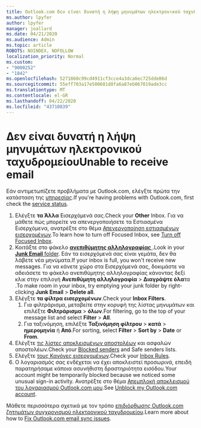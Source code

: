 ```yaml
---
title: Outlook.com δεν είναι δυνατή η λήψη μηνυμάτων ηλεκτρονικού ταχυδρομείου
ms.author: lpyfer
author: lpyfer
manager: joallard
ms.date: 04/21/2020
ms.audience: Admin
ms.topic: article
ROBOTS: NOINDEX, NOFOLLOW
localization_priority: Normal
ms.custom:
- "9000252"
- "1842"
ms.openlocfilehash: 5271860c99cd4911cf3cce4a3dca6ec725dde86d
ms.sourcegitcommit: 55eff703a17e500681d8fa6a87eb067019ade3cc
ms.translationtype: MT
ms.contentlocale: el-GR
ms.lasthandoff: 04/22/2020
ms.locfileid: "43710839"
---
```

# <a name="unable-to-receive-email"></a><span data-ttu-id="0e88b-102">Δεν είναι δυνατή η λήψη μηνυμάτων ηλεκτρονικού ταχυδρομείου</span><span class="sxs-lookup"><span data-stu-id="0e88b-102">Unable to receive email</span></span>

<span data-ttu-id="0e88b-103">Εάν αντιμετωπίζετε προβλήματα με Outlook.com, ελέγξτε πρώτα την κατάσταση της [υπηρεσίας](https://go.microsoft.com/fwlink/p/?linkid=837482).</span><span class="sxs-lookup"><span data-stu-id="0e88b-103">If you're having problems with Outlook.com, first check the [service status](https://go.microsoft.com/fwlink/p/?linkid=837482).</span></span>

1. <span data-ttu-id="0e88b-104">Ελέγξτε **τα Άλλα** Εισερχόμενά σας.</span><span class="sxs-lookup"><span data-stu-id="0e88b-104">Check your **Other** Inbox.</span></span> <span data-ttu-id="0e88b-105">Για να μάθετε πώς μπορείτε να απενεργοποιήσετε τα Εστιασμένα Εισερχόμενα, ανατρέξτε στο θέμα [Απενεργοποίηση εστιασμένων εισερχομένων](https://support.office.com/article/f714d94d-9e63-4217-9ccb-6cb2986aa1b2).</span><span class="sxs-lookup"><span data-stu-id="0e88b-105">To learn how to turn off Focused Inbox, see [Turn off Focused Inbox](https://support.office.com/article/f714d94d-9e63-4217-9ccb-6cb2986aa1b2).</span></span> 
2. <span data-ttu-id="0e88b-106">Κοιτάξτε στο φάκελο [ **ανεπιθύμητης αλληλογραφίας** ](https://outlook.live.com/mail/junkemail).</span><span class="sxs-lookup"><span data-stu-id="0e88b-106">Look in your [**Junk Email** folder](https://outlook.live.com/mail/junkemail).</span></span> <span data-ttu-id="0e88b-107">Εάν τα εισερχόμενά σας είναι γεμάτα, δεν θα λάβετε νέα μηνύματα.</span><span class="sxs-lookup"><span data-stu-id="0e88b-107">If your inbox is full, you won't receive new messages.</span></span> <span data-ttu-id="0e88b-108">Για να κάνετε χώρο στα Εισερχόμενά σας, δοκιμάστε να αδειάσετε το φάκελο ανεπιθύμητης αλληλογραφίας κάνοντας δεξί κλικ στην επιλογή **Ανεπιθύμητη αλληλογραφία** > **Διαγράψτε όλα**τα .</span><span class="sxs-lookup"><span data-stu-id="0e88b-108">To make room in your inbox, try emptying your junk folder by right-clicking **Junk Email** > **Delete all**.</span></span>
3. <span data-ttu-id="0e88b-109">Ελέγξτε **τα φίλτρα εισερχομένων**.</span><span class="sxs-lookup"><span data-stu-id="0e88b-109">Check your **Inbox Filters**.</span></span> 
    1. <span data-ttu-id="0e88b-110">Για φιλτράρισμα, μεταβείτε στην κορυφή της λίστας μηνυμάτων και επιλέξτε **Φιλτράρισμα** > **όλων**.</span><span class="sxs-lookup"><span data-stu-id="0e88b-110">For filtering, go to the top of your message list and select **Filter** > **All**.</span></span>
    2. <span data-ttu-id="0e88b-111">Για ταξινόμηση, επιλέξτε **Ταξινόμηση φίλτρου** > **κατά** > **ημερομηνία** ή **Από**.</span><span class="sxs-lookup"><span data-stu-id="0e88b-111">For sorting, select **Filter** > **Sort by** > **Date** or **From**.</span></span>
4. <span data-ttu-id="0e88b-112">Ελέγξτε [τις λίστες αποκλεισμένων αποστολέων](https://outlook.live.com/mail/options/mail/junkEmail) και ασφαλών αποστολέων.</span><span class="sxs-lookup"><span data-stu-id="0e88b-112">Check your [Blocked senders](https://outlook.live.com/mail/options/mail/junkEmail) and Safe senders lists.</span></span>
5. <span data-ttu-id="0e88b-113">Ελέγξτε [τους Κανόνες εισερχομένων](https://outlook.live.com/mail/options/mail/rules).</span><span class="sxs-lookup"><span data-stu-id="0e88b-113">Check your [Inbox Rules](https://outlook.live.com/mail/options/mail/rules).</span></span>
6. <span data-ttu-id="0e88b-114">Ο λογαριασμός σας ενδέχεται να έχει αποκλειστεί προσωρινά, επειδή παρατηρήσαμε κάποια ασυνήθιστη δραστηριότητα εισόδου.</span><span class="sxs-lookup"><span data-stu-id="0e88b-114">Your account might be temporarily blocked because we noticed some unusual sign-in activity.</span></span> <span data-ttu-id="0e88b-115">Ανατρέξτε στο θέμα [Απεμπλοκή αποκλεισμού του λογαριασμού Outlook.com μου](https://support.office.com/article/f4ad2701-d166-4d8b-8a6a-9af2a1f8a4c4).</span><span class="sxs-lookup"><span data-stu-id="0e88b-115">See [Unblock my Outlook.com account](https://support.office.com/article/f4ad2701-d166-4d8b-8a6a-9af2a1f8a4c4).</span></span>

<span data-ttu-id="0e88b-116">Μάθετε περισσότερα σχετικά με τον τρόπο [επιδιόρθωσης Outlook.com ζητημάτων συγχρονισμού ηλεκτρονικού ταχυδρομείου](https://support.office.com/article/d39e3341-8d79-4bf1-b3c7-ded602233642).</span><span class="sxs-lookup"><span data-stu-id="0e88b-116">Learn more about how to [Fix Outlook.com email sync issues](https://support.office.com/article/d39e3341-8d79-4bf1-b3c7-ded602233642).</span></span>
